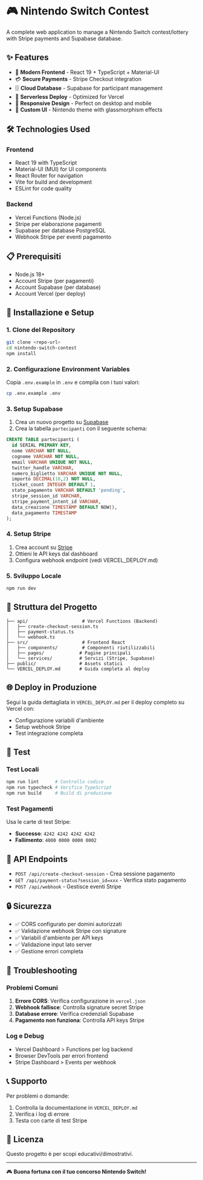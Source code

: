 # 🎮 Nintendo Switch Contest

A complete web application to manage a Nintendo Switch contest/lottery with Stripe payments and Supabase database.

## ✨ Features

- 🎯 **Modern Frontend** - React 19 + TypeScript + Material-UI
- 💳 **Secure Payments** - Stripe Checkout integration
- 🗄️ **Cloud Database** - Supabase for participant management
- 🚀 **Serverless Deploy** - Optimized for Vercel
- 📱 **Responsive Design** - Perfect on desktop and mobile
- 🎨 **Custom UI** - Nintendo theme with glassmorphism effects

## 🛠️ Technologies Used

### Frontend
- React 19 with TypeScript
- Material-UI (MUI) for UI components
- React Router for navigation
- Vite for build and development
- ESLint for code quality

### Backend
- Vercel Functions (Node.js)
- Stripe per elaborazione pagamenti
- Supabase per database PostgreSQL
- Webhook Stripe per eventi pagamento

## 📋 Prerequisiti

- Node.js 18+ 
- Account Stripe (per pagamenti)
- Account Supabase (per database)
- Account Vercel (per deploy)

## 🚀 Installazione e Setup

### 1. Clone del Repository
```bash
git clone <repo-url>
cd nintendo-switch-contest
npm install
```

### 2. Configurazione Environment Variables
Copia `.env.example` in `.env` e compila con i tuoi valori:

```bash
cp .env.example .env
```

### 3. Setup Supabase
1. Crea un nuovo progetto su [Supabase](https://supabase.com)
2. Crea la tabella `partecipanti` con il seguente schema:

```sql
CREATE TABLE partecipanti (
  id SERIAL PRIMARY KEY,
  nome VARCHAR NOT NULL,
  cognome VARCHAR NOT NULL,
  email VARCHAR UNIQUE NOT NULL,
  twitter_handle VARCHAR,
  numero_biglietto VARCHAR UNIQUE NOT NULL,
  importo DECIMAL(10,2) NOT NULL,
  ticket_count INTEGER DEFAULT 1,
  stato_pagamento VARCHAR DEFAULT 'pending',
  stripe_session_id VARCHAR,
  stripe_payment_intent_id VARCHAR,
  data_creazione TIMESTAMP DEFAULT NOW(),
  data_pagamento TIMESTAMP
);
```

### 4. Setup Stripe
1. Crea account su [Stripe](https://stripe.com)
2. Ottieni le API keys dal dashboard
3. Configura webhook endpoint (vedi VERCEL_DEPLOY.md)

### 5. Sviluppo Locale
```bash
npm run dev
```

## 📁 Struttura del Progetto

```
├── api/                    # Vercel Functions (Backend)
│   ├── create-checkout-session.ts
│   ├── payment-status.ts
│   └── webhook.ts
├── src/                    # Frontend React
│   ├── components/         # Componenti riutilizzabili
│   ├── pages/             # Pagine principali
│   └── services/          # Servizi (Stripe, Supabase)
├── public/                # Assets statici
└── VERCEL_DEPLOY.md       # Guida completa al deploy
```

## 🌐 Deploy in Produzione

Segui la guida dettagliata in `VERCEL_DEPLOY.md` per il deploy completo su Vercel con:
- Configurazione variabili d'ambiente
- Setup webhook Stripe
- Test integrazione completa

## 🧪 Test

### Test Locali
```bash
npm run lint      # Controllo codice
npm run typecheck # Verifica TypeScript
npm run build     # Build di produzione
```

### Test Pagamenti
Usa le carte di test Stripe:
- **Successo**: `4242 4242 4242 4242`
- **Fallimento**: `4000 0000 0000 0002`

## 📝 API Endpoints

- `POST /api/create-checkout-session` - Crea sessione pagamento
- `GET /api/payment-status?session_id=xxx` - Verifica stato pagamento  
- `POST /api/webhook` - Gestisce eventi Stripe

## 🔒 Sicurezza

- ✅ CORS configurato per domini autorizzati
- ✅ Validazione webhook Stripe con signature
- ✅ Variabili d'ambiente per API keys
- ✅ Validazione input lato server
- ✅ Gestione errori completa

## 🐛 Troubleshooting

### Problemi Comuni
1. **Errore CORS**: Verifica configurazione in `vercel.json`
2. **Webhook fallisce**: Controlla signature secret Stripe
3. **Database errore**: Verifica credenziali Supabase
4. **Pagamento non funziona**: Controlla API keys Stripe

### Log e Debug
- Vercel Dashboard > Functions per log backend
- Browser DevTools per errori frontend
- Stripe Dashboard > Events per webhook

## 📞 Supporto

Per problemi o domande:
1. Controlla la documentazione in `VERCEL_DEPLOY.md`
2. Verifica i log di errore
3. Testa con carte di test Stripe

## 📄 Licenza

Questo progetto è per scopi educativi/dimostrativi.

---

🎮 **Buona fortuna con il tuo concorso Nintendo Switch!**
